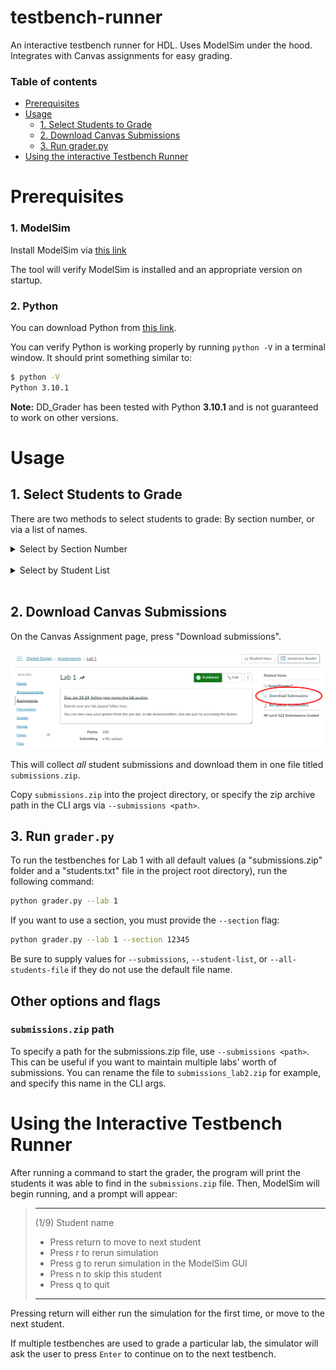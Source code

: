 # testbench-runner

An interactive testbench runner for HDL. Uses ModelSim under the hood. Integrates with Canvas assignments for easy grading.

### Table of contents

* [Prerequisites](https://github.com/benjamin051000/DD_Grader#prerequisites)
* [Usage](https://github.com/benjamin051000/DD_Grader#usage)
  * [1. Select Students to Grade](https://github.com/benjamin051000/DD_Grader#1-select-students-to-grade)
  * [2. Download Canvas Submissions](https://github.com/benjamin051000/DD_Grader#2-download-canvas-submissions)
  * [3. Run grader.py](https://github.com/benjamin051000/DD_Grader#3-run-graderpy)
* [Using the interactive Testbench Runner](https://github.com/benjamin051000/DD_Grader#using-the-interactive-testbench-runner)

# Prerequisites

### 1. ModelSim

Install ModelSim via [this link](https://fpgasoftware.intel.com/20.1/?edition=lite&product=modelsim_ae&platform=windows)

The tool will verify ModelSim is installed and an appropriate version on startup.


### 2. Python

You can download Python from [this link](https://www.python.org/downloads/).

You can verify Python is working properly by running `python -V` in a terminal window. It should print something similar to:
```bash
$ python -V
Python 3.10.1
```

**Note:** DD_Grader has been tested with Python **3.10.1** and is not guaranteed to work on other versions.

# Usage
## 1. Select Students to Grade
There are two methods to select students to grade: By section number, or via a list of names.

<details><summary>Select by Section Number</summary>

To use the `--section` flag, a file named `all_students.csv` must be downloaded to the project directory. This file contains information about students in the course, including each students' section number.
### Download Student Data

1. Navigate to the course gradebook on Canvas.
2. Click "Actions > Export" as shown in the below image.

![Image showing the highlighted export button the user should press in the Canvas gradebook to download a CSV of students in the course](images/export-students.png)

Save this file as `all_students.csv` in the root directory (the same directory as this README file). It should be structured similarly to `all_students_example.csv`, but may include additional information, like assignment grades.

When running the grader, use `--section <section number>` to specify a section number you wish to grade. Section numbers are 5-digit numbers seen in the parentheses on a students' section ID string. For example, in the class/section identifier `EEL4712C-0001(11624)`, `11624` is the section number.
</details>
<br/>
<details><summary>Select by Student List</summary>

To choose specific students for grading, make a text file with the students' names.

Use the same format as `students_example.txt`, which is `<FirstName> [Middle name(s)] <LastName>` per line.

Finally, use the default `students.txt` filename, or specify the file path in the CLI args via `--student-list <path>`.
</details>
<br/>

## 2. Download Canvas Submissions

On the Canvas Assignment page, press "Download submissions". 

![Image showing where to find the "Download Submissions" button on the Canvas Assignment page](images/download-submissions.png)

This will collect *all* student submissions and download them in one file titled `submissions.zip`.


Copy `submissions.zip` into the project directory, or specify the zip archive path in the CLI args via `--submissions <path>`.

## 3. Run `grader.py`

To run the testbenches for Lab 1 with all default values (a "submissions.zip" folder and a "students.txt" file in the project root directory), run the following command:

```bash
python grader.py --lab 1
```
If you want to use a section, you must provide the `--section` flag:

```bash
python grader.py --lab 1 --section 12345
```

Be sure to supply values for `--submissions`, `--student-list`, or `--all-students-file` if they do not use the default file name.

## Other options and flags

### `submissions.zip` path

To specify a path for the submissions.zip file, use `--submissions <path>`.
This can be useful if you want to maintain multiple labs' worth of submissions. You can rename the file to `submissions_lab2.zip` for example, and specify this name in the CLI args.

# Using the Interactive Testbench Runner

After running a command to start the grader, the program will print the students it was able to find in the `submissions.zip` file.
Then, ModelSim will begin running, and a prompt will appear:

> ----------------------------------------
> (1/9) Student name
> - Press return to move to next student
> - Press r to rerun simulation
> - Press g to rerun simulation in the ModelSim GUI
> - Press n to skip this student
> - Press q to quit
> ----------------------------------------
> > <type your response here>

Pressing return will either run the simulation for the first time, or move to the next student.

If multiple testbenches are used to grade a particular lab, the simulator will ask the user to press `Enter` to continue on to the next testbench.


